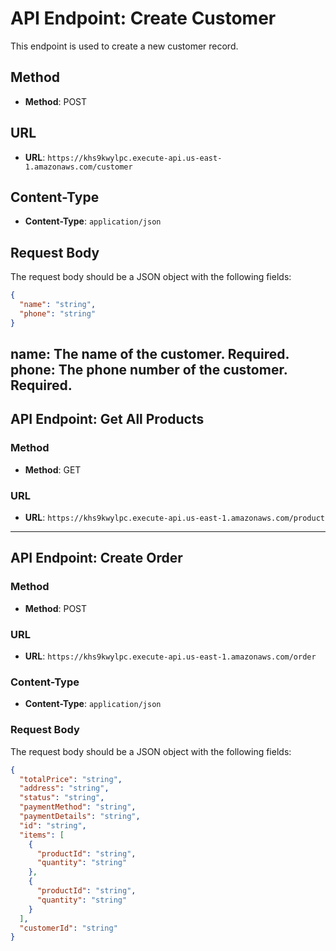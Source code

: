 # API Endpoint: Create Customer

This endpoint is used to create a new customer record.

## Method

- **Method**: POST

## URL

- **URL**: `https://khs9kwylpc.execute-api.us-east-1.amazonaws.com/customer`

## Content-Type

- **Content-Type**: `application/json`

## Request Body

The request body should be a JSON object with the following fields:

```json
{
  "name": "string",
  "phone": "string"
}
```

## name: The name of the customer. Required. phone: The phone number of the customer. Required.


## API Endpoint: Get All Products

### Method
- **Method**: GET

### URL
- **URL**: `https://khs9kwylpc.execute-api.us-east-1.amazonaws.com/product`

---

## API Endpoint: Create Order

### Method
- **Method**: POST

### URL
- **URL**: `https://khs9kwylpc.execute-api.us-east-1.amazonaws.com/order`

### Content-Type
- **Content-Type**: `application/json`

### Request Body
The request body should be a JSON object with the following fields:
```json
{
  "totalPrice": "string",
  "address": "string",
  "status": "string",
  "paymentMethod": "string",
  "paymentDetails": "string",
  "id": "string",
  "items": [
    {
      "productId": "string",
      "quantity": "string"
    },
    {
      "productId": "string",
      "quantity": "string"
    }
  ],
  "customerId": "string"
}
```